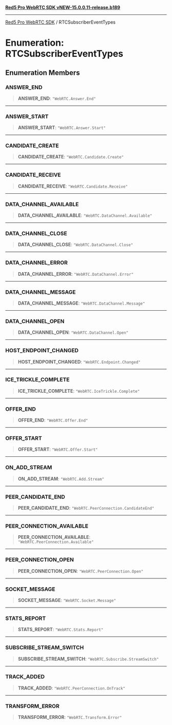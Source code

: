 [**Red5 Pro WebRTC SDK vNEW-15.0.0.11-release.b189**](../README.md)

***

[Red5 Pro WebRTC SDK](../globals.md) / RTCSubscriberEventTypes

# Enumeration: RTCSubscriberEventTypes

## Enumeration Members

### ANSWER\_END

> **ANSWER\_END**: `"WebRTC.Answer.End"`

***

### ANSWER\_START

> **ANSWER\_START**: `"WebRTC.Answer.Start"`

***

### CANDIDATE\_CREATE

> **CANDIDATE\_CREATE**: `"WebRTC.Candidate.Create"`

***

### CANDIDATE\_RECEIVE

> **CANDIDATE\_RECEIVE**: `"WebRTC.Candidate.Receive"`

***

### DATA\_CHANNEL\_AVAILABLE

> **DATA\_CHANNEL\_AVAILABLE**: `"WebRTC.DataChannel.Available"`

***

### DATA\_CHANNEL\_CLOSE

> **DATA\_CHANNEL\_CLOSE**: `"WebRTC.DataChannel.Close"`

***

### DATA\_CHANNEL\_ERROR

> **DATA\_CHANNEL\_ERROR**: `"WebRTC.DataChannel.Error"`

***

### DATA\_CHANNEL\_MESSAGE

> **DATA\_CHANNEL\_MESSAGE**: `"WebRTC.DataChannel.Message"`

***

### DATA\_CHANNEL\_OPEN

> **DATA\_CHANNEL\_OPEN**: `"WebRTC.DataChannel.Open"`

***

### HOST\_ENDPOINT\_CHANGED

> **HOST\_ENDPOINT\_CHANGED**: `"WebRTC.Endpoint.Changed"`

***

### ICE\_TRICKLE\_COMPLETE

> **ICE\_TRICKLE\_COMPLETE**: `"WebRTC.IceTrickle.Complete"`

***

### OFFER\_END

> **OFFER\_END**: `"WebRTC.Offer.End"`

***

### OFFER\_START

> **OFFER\_START**: `"WebRTC.Offer.Start"`

***

### ON\_ADD\_STREAM

> **ON\_ADD\_STREAM**: `"WebRTC.Add.Stream"`

***

### PEER\_CANDIDATE\_END

> **PEER\_CANDIDATE\_END**: `"WebRTC.PeerConnection.CandidateEnd"`

***

### PEER\_CONNECTION\_AVAILABLE

> **PEER\_CONNECTION\_AVAILABLE**: `"WebRTC.PeerConnection.Available"`

***

### PEER\_CONNECTION\_OPEN

> **PEER\_CONNECTION\_OPEN**: `"WebRTC.PeerConnection.Open"`

***

### SOCKET\_MESSAGE

> **SOCKET\_MESSAGE**: `"WebRTC.Socket.Message"`

***

### STATS\_REPORT

> **STATS\_REPORT**: `"WebRTC.Stats.Report"`

***

### SUBSCRIBE\_STREAM\_SWITCH

> **SUBSCRIBE\_STREAM\_SWITCH**: `"WebRTC.Subscribe.StreamSwitch"`

***

### TRACK\_ADDED

> **TRACK\_ADDED**: `"WebRTC.PeerConnection.OnTrack"`

***

### TRANSFORM\_ERROR

> **TRANSFORM\_ERROR**: `"WebRTC.Transform.Error"`
